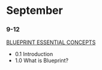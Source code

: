 # September

### 9-12
[BLUEPRINT ESSENTIAL CONCEPTS](https://academy.unrealengine.com/Class-Viewer/blueprint-essential-concepts)  
- 0.1 Introduction
- 1.0 What is Blueprint?
